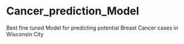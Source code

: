 # Cancer_prediction_Model
Best fine tuned Model for predicting potential Breast Cancer cases in Wisconsin City
